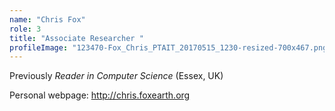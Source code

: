 ```yaml
---
name: "Chris Fox"
role: 3 
title: "Associate Researcher "
profileImage: "123470-Fox_Chris_PTAIT_20170515_1230-resized-700x467.png"
---
```

Previously *Reader in Computer Science* (Essex, UK)

Personal webpage: http://chris.foxearth.org
